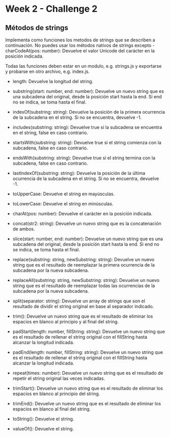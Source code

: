# Week 2 - Challenge 2

## Métodos de strings

Implementa como funciones los metodos de strings que se describen a continuación. No puedes usar los métodos nativos de strings excepto - charCodeAt(pos: number): Devuelve el valor Unicode del carácter en la posición indicada.

Todas las funciones deben estar en un modulo, e.g. strings.js y exportarse y probarse en otro archivo, e.g. index.js.

- length: Devuelve la longitud del string.

- substring(start: number, end: number): Devuelve un nuevo string que es una subcadena del original, desde la posición start hasta la end. Si end no se indica, se toma hasta el final.

- indexOf(substring: string): Devuelve la posición de la primera ocurrencia de la subcadena en el string. Si no se encuentra, devuelve -1.

- includes(substring: string): Devuelve true si la subcadena se encuentra en el string, false en caso contrario.

- startsWith(substring: string): Devuelve true si el string comienza con la subcadena, false en caso contrario.

- endsWith(substring: string): Devuelve true si el string termina con la subcadena, false en caso contrario.

- lastIndexOf(substring: string): Devuelve la posición de la última ocurrencia de la subcadena en el string. Si no se encuentra, devuelve -1.

- toUpperCase: Devuelve el string en mayúsculas.

- toLowerCase: Devuelve el string en minúsculas.

- charAt(pos: number): Devuelve el carácter en la posición indicada.

- concat(str2: string): Devuelve un nuevo string que es la concatenación de ambos.

- slice(start: number, end: number): Devuelve un nuevo string que es una subcadena del original, desde la posición start hasta la end. Si end no se indica, se toma hasta el final.

- replace(substring: string, newSubstring: string): Devuelve un nuevo string que es el resultado de reemplazar la primera ocurrencia de la subcadena por la nueva subcadena.

- replaceAll(substring: string, newSubstring: string): Devuelve un nuevo string que es el resultado de reemplazar todas las ocurrencias de la subcadena por la nueva subcadena.

- split(separator: string): Devuelve un array de strings que son el resultado de dividir el string original en base al separador indicado.

- trim(): Devuelve un nuevo string que es el resultado de eliminar los espacios en blanco al principio y al final del string.

- padStart(length: number, fillString: string): Devuelve un nuevo string que es el resultado de rellenar el string original con el fillString hasta alcanzar la longitud indicada.

- padEnd(length: number, fillString: string): Devuelve un nuevo string que es el resultado de rellenar el string original con el fillString hasta alcanzar la longitud indicada.

- repeat(times: number): Devuelve un nuevo string que es el resultado de repetir el string original las veces indicadas.

- trimStart(): Devuelve un nuevo string que es el resultado de eliminar los espacios en blanco al principio del string.

- trimEnd(): Devuelve un nuevo string que es el resultado de eliminar los espacios en blanco al final del string.

- toString(): Devuelve el string.

- valueOf(): Devuelve el string.

